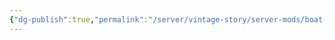 ```yaml
---
{"dg-publish":true,"permalink":"/server/vintage-story/server-mods/boat-tags/","tags":["vs-up-to-date"],"noteIcon":""}
---
```


